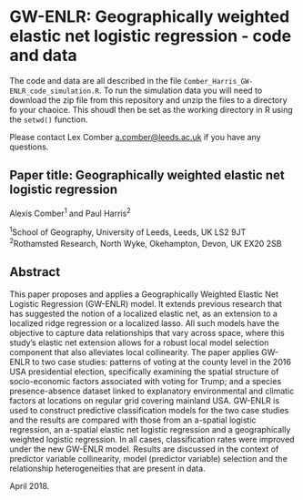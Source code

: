 # GW-ENLR: Geographically weighted elastic net logistic regression - code and data
The code and data are all described in the file `Comber_Harris_GW-ENLR_code_simulation.R`. To run the simulation data you will need to download the zip file from this repository and unzip the files to a directory fo your chaoice. This shoudl then be set as the working directory in R using the `setwd()` function. 

Please contact Lex Comber [a.comber@leeds.ac.uk](a.comber@leeds.ac.uk) if you have any questions.

## Paper title: Geographically weighted elastic net logistic regression
Alexis Comber<sup>1</sup> and Paul Harris<sup>2</sup>

<sup>1</sup>School of Geography, University of Leeds, Leeds, UK LS2 9JT\
<sup>2</sup>Rothamsted Research, North Wyke, Okehampton, Devon, UK EX20 2SB

## Abstract
This paper proposes and applies a Geographically Weighted Elastic Net Logistic Regression (GW-ENLR) model. It extends previous research that has suggested the notion of a localized elastic net, as an extension to a localized ridge regression or a localized lasso.  All such models have the objective to capture data relationships that vary across space, where this study’s elastic net extension allows for a robust local model selection component that also alleviates local collinearity. The paper applies GW-ENLR to two case studies: patterns of voting at the county level in the 2016 USA presidential election, specifically examining the spatial structure of socio-economic factors associated with voting for Trump; and a species presence-absence dataset linked to explanatory environmental and climatic factors at locations on regular grid covering mainland USA. GW-ENLR is used to construct predictive classification models for the two case studies and the results are compared with those from an a-spatial logistic regression, an a-spatial elastic net logistic regression and a geographically weighted logistic regression. In all cases, classification rates were improved under the new GW-ENLR model. Results are discussed in the context of predictor variable collinearity, model (predictor variable) selection and the relationship heterogeneities that are present in data.

April 2018.

